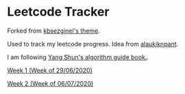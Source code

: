 # Leetcode Tracker

Forked from [kbsezginel's theme](https://kbsezginel.github.io/gh-pages-template/).

Used to track my leetcode progress. Idea from [alaukiknpant](https://github.com/alaukiknpant/gh-pages-template).

I am following [Yang Shun's algorithm guide book.](https://yangshun.github.io/tech-interview-handbook/algorithms/array).

[Week 1 (Week of 29/06/2020)](/week-1)

[Week 2 (Week of 06/07/2020)](/week-2)
